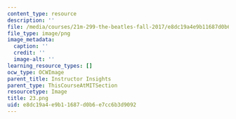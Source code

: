 ```yaml
---
content_type: resource
description: ''
file: /media/courses/21m-299-the-beatles-fall-2017/e8dc19a4e9b11687d0b6e7cc6b3d9092_23.png
file_type: image/png
image_metadata:
  caption: ''
  credit: ''
  image-alt: ''
learning_resource_types: []
ocw_type: OCWImage
parent_title: Instructor Insights
parent_type: ThisCourseAtMITSection
resourcetype: Image
title: 23.png
uid: e8dc19a4-e9b1-1687-d0b6-e7cc6b3d9092
---
```

